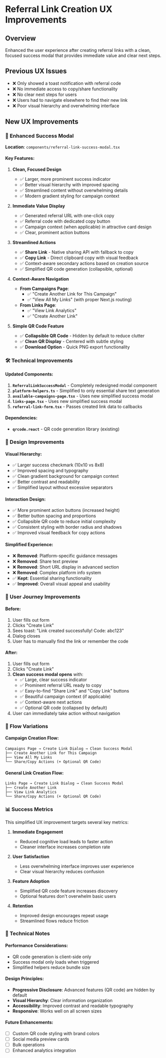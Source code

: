 # Referral Link Creation UX Improvements

## Overview
Enhanced the user experience after creating referral links with a clean, focused success modal that provides immediate value and clear next steps.

## Previous UX Issues
- ❌ Only showed a toast notification with referral code
- ❌ No immediate access to copy/share functionality  
- ❌ No clear next steps for users
- ❌ Users had to navigate elsewhere to find their new link
- ❌ Poor visual hierarchy and overwhelming interface

## New UX Improvements

### 🎉 Enhanced Success Modal
**Location**: `components/referral-link-success-modal.tsx`

#### Key Features:
1. **Clean, Focused Design**
   - ✅ Larger, more prominent success indicator
   - ✅ Better visual hierarchy with improved spacing
   - ✅ Streamlined content without overwhelming details
   - ✅ Modern gradient styling for campaign context

2. **Immediate Value Display**
   - ✅ Generated referral URL with one-click copy
   - ✅ Referral code with dedicated copy button  
   - ✅ Campaign context (when applicable) in attractive card design
   - ✅ Clear, prominent action buttons

3. **Streamlined Actions**
   - ✅ **Share Link** - Native sharing API with fallback to copy
   - ✅ **Copy Link** - Direct clipboard copy with visual feedback
   - ✅ Context-aware secondary actions based on creation source
   - ✅ Simplified QR code generation (collapsible, optional)

4. **Context-Aware Navigation**
   - **From Campaigns Page**:
     - ✅ "Create Another Link for This Campaign"  
     - ✅ "View All My Links" (with proper Next.js routing)
   - **From Links Page**:
     - ✅ "View Link Analytics"
     - ✅ "Create Another Link"

5. **Simple QR Code Feature**
   - ✅ **Collapsible QR Code** - Hidden by default to reduce clutter
   - ✅ **Clean QR Display** - Centered with subtle styling
   - ✅ **Download Option** - Quick PNG export functionality

### 🛠️ Technical Improvements

#### Updated Components:
1. **`ReferralLinkSuccessModal`** - Completely redesigned modal component
2. **`platform-helpers.ts`** - Simplified to only essential share text generation
3. **`available-campaigns-page.tsx`** - Uses new simplified success modal
4. **`links-page.tsx`** - Uses new simplified success modal  
5. **`referral-link-form.tsx`** - Passes created link data to callbacks

#### Dependencies:
- **`qrcode.react`** - QR code generation library (existing)

### 🎨 Design Improvements

#### Visual Hierarchy:
- ✅ Larger success checkmark (10x10 vs 8x8)
- ✅ Improved spacing and typography
- ✅ Clean gradient background for campaign context
- ✅ Better contrast and readability
- ✅ Simplified layout without excessive separators

#### Interaction Design:
- ✅ More prominent action buttons (increased height)
- ✅ Better button spacing and proportions
- ✅ Collapsible QR code to reduce initial complexity
- ✅ Consistent styling with border radius and shadows
- ✅ Improved visual feedback for copy actions

#### Simplified Experience:
- ❌ **Removed**: Platform-specific guidance messages
- ❌ **Removed**: Share text preview
- ❌ **Removed**: Short URL display in advanced section  
- ❌ **Removed**: Complex platform info system
- ✅ **Kept**: Essential sharing functionality
- ✅ **Improved**: Overall visual appeal and usability

### 🚀 User Journey Improvements

#### Before:
1. User fills out form
2. Clicks "Create Link"  
3. Sees toast: "Link created successfully! Code: abc123"
4. Dialog closes
5. User has to manually find the link or remember the code

#### After:
1. User fills out form
2. Clicks "Create Link"
3. **Clean success modal opens** with:
   - ✅ Large, clear success indicator
   - ✅ Prominent referral URL ready to copy
   - ✅ Easy-to-find "Share Link" and "Copy Link" buttons
   - ✅ Beautiful campaign context (if applicable)
   - ✅ Context-aware next actions
   - ✅ Optional QR code (collapsed by default)
4. User can immediately take action without navigation

### 🔄 Flow Variations

#### Campaign Creation Flow:
```
Campaigns Page → Create Link Dialog → Clean Success Modal
├── Create Another Link for This Campaign
├── View All My Links  
└── Share/Copy Actions (+ Optional QR Code)
```

#### General Link Creation Flow:
```
Links Page → Create Link Dialog → Clean Success Modal
├── Create Another Link
├── View Link Analytics
└── Share/Copy Actions (+ Optional QR Code)
```

### 📊 Success Metrics

This simplified UX improvement targets several key metrics:

1. **Immediate Engagement**
   - Reduced cognitive load leads to faster action
   - Cleaner interface increases completion rate

2. **User Satisfaction**  
   - Less overwhelming interface improves user experience
   - Clear visual hierarchy reduces confusion

3. **Feature Adoption**
   - Simplified QR code feature increases discovery
   - Optional features don't overwhelm basic users

4. **Retention**
   - Improved design encourages repeat usage
   - Streamlined flows reduce friction

### 🔧 Technical Notes

#### Performance Considerations:
- QR code generation is client-side only
- Success modal only loads when triggered
- Simplified helpers reduce bundle size

#### Design Principles:
- **Progressive Disclosure**: Advanced features (QR code) are hidden by default
- **Visual Hierarchy**: Clear information organization
- **Accessibility**: Improved contrast and readable typography
- **Responsive**: Works well on all screen sizes

#### Future Enhancements:
- [ ] Custom QR code styling with brand colors
- [ ] Social media preview cards
- [ ] Bulk operations
- [ ] Enhanced analytics integration 